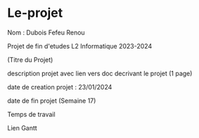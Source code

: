 # Le-projet
Nom : Dubois Fefeu Renou

Projet de fin d'etudes L2 Informatique 2023-2024

(Titre du Projet) 

description projet avec lien vers doc decrivant le projet (1 page)

date de creation projet : 23/01/2024

date de fin projet (Semaine 17)

Temps de travail

Lien Gantt



